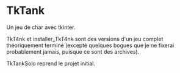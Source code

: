 # TkTank
Un jeu de char avec tkinter.

TkT4nk et installer_TkT4nk sont des versions d'un jeu complet théoriquement terminé
(excepté quelques bogues que je ne fixerai probablement jamais, puisque ce sont des archives).

TkTankSolo reprend le projet initial.
